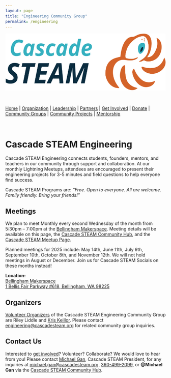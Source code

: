 ```yaml
---
layout: page
title: "Engineering Community Group"
permalink: /engineering
---
```

<style>
  .header {
	display: none;
  }
  .footer {
	display: none;
  }
</style>

<p align="center"><img src="/assets/images/Cascade_STEAM_horizontal_logo_primary.svg" width="600" height="178" /></p>

<br>

[Home](/) | [Organization](/organization) | [Leadership](/leadership) | [Partners](/partners) | [Get Involved](/get-involved) | [Donate](/donate) | [Community Groups](/community-groups) | [Community Projects](/community-projects) | [Mentorship](/mentorship)

<br>

# Cascade STEAM Engineering

Cascade STEAM Engineering connects students, founders, mentors, and teachers in our community through support and collaboration. At our monthly Lightning Meetups, attendees are encouraged to present their engineering projects for 3-5 minutes and field questions to help everyone find success.

Cascade STEAM Programs are: *“Free. Open to everyone. All are welcome. Family friendly. Bring your friends!”*

## Meetings

We plan to meet Monthly every second Wednesday of the month from 5:30pm – 7:00pm at the [Bellingham Makerspace](https://bellinghammakerspace.org). Meeting details will be available on this page, the [Cascade STEAM Community Hub](http://hub.cascadesteam.org/), and the [Cascade STEAM Meetup Page](https://www.meetup.com/cascadesteam).

Planned meetings for 2025 include: May 14th, June 11th, July 9th, September 10th, October 8th, and November 12th. We will not hold meetings in August or December. Join us for Cascade STEAM Socials on these months instead!

**Location:**<br>
[Bellingham Makerspace](https://bellinghammakerspace.org)<br>
[1 Bellis Fair Parkway \#618, Bellingham, WA 98225](https://www.google.com/maps/place/1+Bellis+Fair+Pkwy+%23+618,+Bellingham,+WA+98226/)

## Organizers

[Volunteer Organizers](https://cascadesteam.org/leadership) of the Cascade STEAM Engineering Community Group are Riley Liddle and [Kris Keillor](https://www.linkedin.com/in/kris-keillor-205199276/). Please contact [engineering@cascadesteam.org](mailto:engineering@cascadesteam.org) for related community group inquiries.

## Contact Us

Interested to [get involved](/get-involved)? Volunteer? Collaborate? We would love to hear from you! Please contact [Michael Gan](https://www.linkedin.com/in/michaelbgan), Cascade STEAM President, for any inquiries at [michael.gan@cascadesteam.org](mailto:michael.gan@cascadesteam.org), [360-499-2099](tel:3604992099), or **@Michael Gan** via the [Cascade STEAM Community Hub](http://hub.cascadesteam.org).
